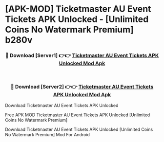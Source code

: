 # [APK-MOD] Ticketmaster AU Event Tickets APK Unlocked - [Unlimited Coins No Watermark Premium] b280v



<div align="center">
<h3>🔴 Download [Server1] 👉👉 <a href="https://momento.my/?title=Ticketmaster_AU_Event_Tickets_APK_Unlocked">Ticketmaster AU Event Tickets APK Unlocked Mod Apk</a></h3><br>

<h3>🔴 Download [Server2] 👉👉 <a href="https://momento.my/?title=Ticketmaster_AU_Event_Tickets_APK_Unlocked">Ticketmaster AU Event Tickets APK Unlocked Mod Apk</a></h3>
</div>



Download Ticketmaster AU Event Tickets APK Unlocked 

Free APK MOD Ticketmaster AU Event Tickets APK Unlocked [Unlimited Coins No Watermark Premium]

Download Ticketmaster AU Event Tickets APK Unlocked [Unlimited Coins No Watermark Premium] Mod For Android
